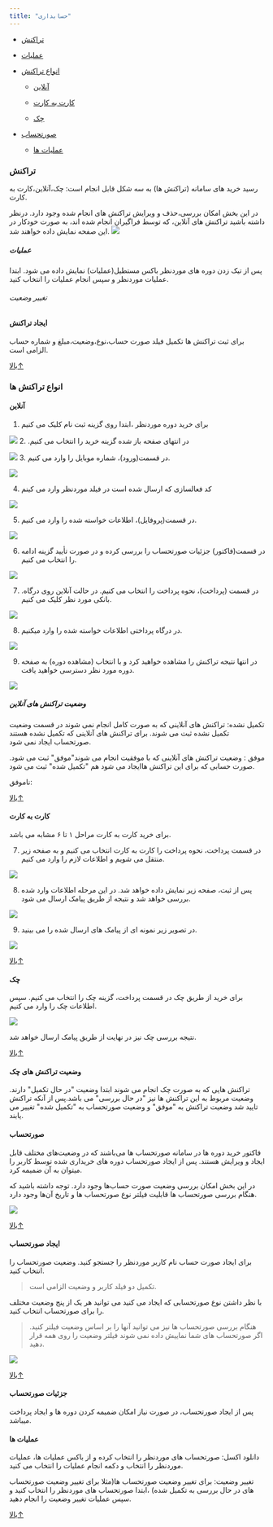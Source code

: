 ```yaml
---
title: "حسابداری"
---
```


* [تراکنش](#تراکنش)

* [عملیات](#عملیات)

* [انواع تراکنش](#انواع-تراکنش)

     * [آنلاین](#آنلاین)
    
     * [کارت به کارت](#کارت-به-کارت)
    
     * [چک](#چک)
    
* [صورتحساب](#صورتحساب)
     * [عملیات ها](#عملیات-ها)


### تراکنش  

 رسید خرید های سامانه (تراکنش ها) به سه شکل قابل انجام است:
چک،آنلاین،کارت به کارت.

در این بخش امکان بررسی،حذف و ویرایش تراکنش های انجام شده وجود دارد. درنظر داشته باشید تراکنش های آنلاین، که توسط فراگیران انجام شده اند، به صورت خودکار در این صفحه نمایش داده خواهند شد.
![](bill1.png)

##### عملیات 
 
پس از تیک زدن دوره های موردنظر باکس مستطیل(عملیات) نمایش داده می شود. ابتدا عملیات موردنظر و سپس انجام عملیات را انتخاب کنید.
###### تغییر وضعیت 


#### ایجاد تراکنش 
برای ثبت تراکنش ها تکمیل فیلد صورت حساب،نوع،وضعیت،مبلغ و شماره حساب الزامی است.


[بالا↑](#)

### انواع تراکنش ها 

#### آنلاین
1. برای خرید دوره موردنظر ،ابتدا روی گزینه ثبت نام کلیک می کنیم

![](buy1.png)
2. .در انتهای صفحه باز شده گزینه خرید را انتخاب می کنیم

![](buy2.png)
3. در قسمت(ورود)، شماره موبایل را وارد می کنیم.

![](buy3.png)

4. کد فعالسازی که ارسال شده است در فیلد موردنظر وارد می کینم

![](buy4.png)

5. در قسمت(پروفایل)، اطلاعات خواسته شده را وارد می کنیم.

![](buy5.png)

6. در قسمت(فاکتور) جزئيات صورتحساب را بررسی کرده و در صورت تأیید گزینه ادامه را انتخاب می کنیم.

![](buy6.png)

7. .در قسمت (پرداخت)، نحوه پرداخت را انتخاب می کنیم. در حالت آنلاین روی درگاه بانکی مورد نظر کلیک می کنیم.

![](buy7.png)

8. در درگاه پرداختی اطلاعات خواسته شده را وارد میکنیم.

![](buy8.png)

9. در انتها نتیجه تراکنش را مشاهده خواهید کرد و با انتخاب (مشاهده دوره) به صفحه دوره مورد نظر دسترسی خواهید یافت.

![](buy9.png)

##### وضعیت تراکنش های آنلاین
تکمیل نشده:
تراکنش های آنلاینی که به صورت کامل انجام نمی شوند در قسمت وضعیت تکمیل نشده ثبت می شوند.
برای تراکنش های آنلاینی که تکمیل نشده هستند صورتحساب ایجاد نمی شود.

موفق :
وضعیت تراکنش های آنلاینی که با موفقیت انجام می شوند"موفق" ثبت می شود.
صورت حسابی که برای این تراکنش هاایجاد می شود هم "تکمیل شده" ثبت می شود. 
 
ناموفق:

[بالا↑](#)

#### کارت به کارت 
برای خرید کارت به کارت مراحل ۱ تا ۶ مشابه می باشد.

7. در قسمت پرداخت، نحوه پرداخت را کارت به کارت انتخاب می کنیم و به صفحه زیر منتقل می شویم و اطلاعات لازم را وارد می کنیم.

![](kart7.png)

8. پس از ثبت، صفحه زیر نمایش داده خواهد شد. در این مرحله اطلاعات وارد شده بررسی خواهد شد و نتیجه از طریق پیامک ارسال می شود.

![](kart8.png)

9. در تصویر زیر نمونه ای از پیامک های ارسال شده را می بینید.

![](kart91.jpg)

[بالا↑](#)

#### چک 
برای خرید از طریق چک در قسمت پرداخت، گزینه چک را انتخاب می کنیم. سپس اطلاعات چک را وارد می کنیم.

![](chk7.png)

نتیجه بررسی چک نیز در نهایت از طریق پیامک ارسال خواهد شد.

[بالا↑](#)

#### وضعیت تراکنش های چک 

تراکنش هایی که به صورت چک انجام می شوند ابتدا وضعیت "در حال تکمیل" دارند. وضعیت مربوط به این تراکنش ها نیز "در حال بررسی" می باشد.پس از آنکه تراکنش تایید شد وضعیت تراکنش به "موفق" و وضعیت صورتحساب به "تکمیل شده" تغییر می یابند.

#### صورتحساب 
فاکتور خرید دوره ها در سامانه صورتحساب ها می‌باشند که در وضعیت‌های مختلف قابل ایجاد و ویرایش هستند. پس از ایجاد صورتحساب دوره های خریداری شده توسط کاربر را میتوان به آن ضمیمه کرد.

در این بخش امکان بررسی وضعیت صورت حساب‌ها وجود دارد.
  توجه داشته باشید که هنگام بررسی صورتحساب ها قابلیت فیلتر نوع صورتحساب ها و تاریخ آن‌ها وجود دارد.
  
![](sorat1.png)

[بالا↑](#)

#### ایجاد صورتحساب 
برای ایجاد صورت حساب نام کاربر موردنظر را جستجو کنید.
وضعیت صورتحساب را انتخاب کنید.

> تکمیل دو فیلد کاربر و وضعیت الزامی است. 

با نظر داشتن نوع صورتحسابی که ایجاد می کنید می توانید هر یک از پنج وضعیت مختلف را برای صورتحساب انتخاب کنید.
> هنگام بررسی صورتحساب ها نیز می توانید آنها را بر اساس وضعیت فیلتر کنید.
>اگر صورتحساب های شما نماییش داده نمی شوند فیلتر وضعیت را روی همه قرار دهید.
 
![](sorat2.png)

[بالا↑](#)

#### جزئیات صورتحساب 
 پس از ایجاد صورتحساب، در صورت نیاز امکان ضمیمه کردن دوره ها و ایجاد پرداخت میباشد.

#### عملیات ها 
دانلود اکسل:
صورتحساب های موردنظر را انتخاب کرده و از باکس عملیات ها، عملیات موردنظر را انتخاب و دکمه انجام عملیات را انتخاب می کنید.

تغییر وضعیت:
برای تغییر وضعیت صورتحساب ها(مثلا برای تغییر وضعیت صورتحساب های در حال بررسی به تکمیل شده) ،ابتدا صورتحساب های موردنظر را انتخاب کنید و سپس عملیات تغییر وضعیت را انجام دهید.


[بالا↑](#)


